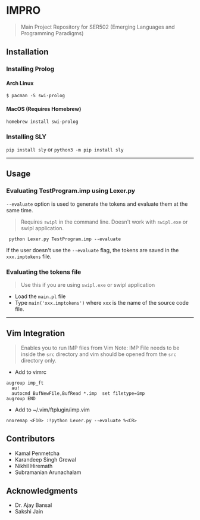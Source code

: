 # IMPRO
> Main Project Repository for SER502 (Emerging Languages and Programming Paradigms)

## Installation
### Installing Prolog
#### Arch Linux
```
$ pacman -S swi-prolog
```
#### MacOS (Requires Homebrew)
```
homebrew install swi-prolog
```

### Installing SLY
`pip install sly` or `python3 -m pip install sly`

---

## Usage
### Evaluating TestProgram.imp using Lexer.py
`--evaluate` option is used to generate the tokens and evaluate them at the same time.
> Requires `swipl` in the command line. Doesn't work with `swipl.exe` or swipl application.
```
 python Lexer.py TestProgram.imp --evaluate
```

If the user doesn't use the `--evaluate` flag, the tokens are saved in the `xxx.imptokens` file.

### Evaluating the tokens file
> Use this if you are using `swipl.exe` or swipl application
- Load the `main.pl` file
- Type `main('xxx.imptokens')` where `xxx` is the name of the source code file.

---

## Vim Integration
> Enables you to run IMP files from Vim
> Note: IMP File needs to be inside the `src` directory and vim should be opened from the `src` directory only.
- Add to vimrc
```
augroup imp_ft
  au!
  autocmd BufNewFile,BufRead *.imp  set filetype=imp
augroup END
```

- Add to ~/.vim/ftplugin/imp.vim
```
nnoremap <F10> :!python Lexer.py --evaluate %<CR>
```


## Contributors
- Kamal Penmetcha
- Karandeep Singh Grewal
- Nikhil Hiremath
- Subramanian Arunachalam

## Acknowledgments
- Dr. Ajay Bansal
- Sakshi Jain

